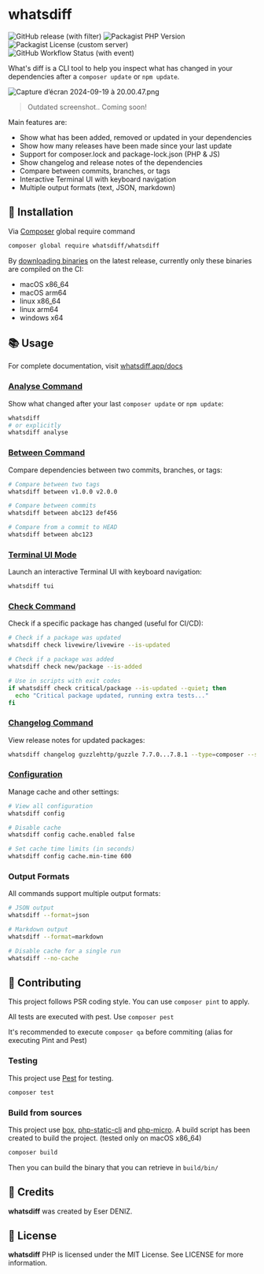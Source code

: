 # whatsdiff

![GitHub release (with filter)](https://img.shields.io/github/v/release/whatsdiff/whatsdiff)
![Packagist PHP Version](https://img.shields.io/packagist/dependency-v/whatsdiff/whatsdiff/php)
![Packagist License (custom server)](https://img.shields.io/packagist/l/whatsdiff/whatsdiff)
![GitHub Workflow Status (with event)](https://img.shields.io/github/actions/workflow/status/whatsdiff/whatsdiff/test.yml)

What's diff is a CLI tool to help you inspect what has changed in your dependencies after a `composer update` or `npm update`.

![Capture d’écran 2024-09-19 à 20.00.47.png](assets/Capture%20d%E2%80%99%C3%A9cran%202024-09-19%20%C3%A0%2020.00.47.png)
> Outdated screenshot.. Coming soon!


Main features are:
- Show what has been added, removed or updated in your dependencies
- Show how many releases have been made since your last update
- Support for composer.lock and package-lock.json (PHP & JS)
- Show changelog and release notes of the dependencies
- Compare between commits, branches, or tags
- Interactive Terminal UI with keyboard navigation
- Multiple output formats (text, JSON, markdown)

## 🚀 Installation
Via [Composer](https://getcomposer.org/) global require command
```bash
composer global require whatsdiff/whatsdiff
```

By [downloading binaries](https://github.com/whatsdiff/whatsdiff/releases/latest) on the latest release, currently only these binaries are compiled on the CI:
- macOS x86_64
- macOS arm64
- linux x86_64
- linux arm64
- windows x64

## 📚 Usage

For complete documentation, visit [whatsdiff.app/docs](https://whatsdiff.app/docs)

### [Analyse Command](https://whatsdiff.app/docs/cli-analyse)
Show what changed after your last `composer update` or `npm update`:
```bash
whatsdiff
# or explicitly
whatsdiff analyse
```

### [Between Command](https://whatsdiff.app/docs/cli-between)
Compare dependencies between two commits, branches, or tags:
```bash
# Compare between two tags
whatsdiff between v1.0.0 v2.0.0

# Compare between commits
whatsdiff between abc123 def456

# Compare from a commit to HEAD
whatsdiff between abc123
```

### [Terminal UI Mode](https://whatsdiff.app/docs/cli-tui)
Launch an interactive Terminal UI with keyboard navigation:
```bash
whatsdiff tui
```

### [Check Command](https://whatsdiff.app/docs/cli-check)
Check if a specific package has changed (useful for CI/CD):
```bash
# Check if a package was updated
whatsdiff check livewire/livewire --is-updated

# Check if a package was added
whatsdiff check new/package --is-added

# Use in scripts with exit codes
if whatsdiff check critical/package --is-updated --quiet; then
  echo "Critical package updated, running extra tests..."
fi
```

### [Changelog Command](https://whatsdiff.app/docs/cli-changelog)
View release notes for updated packages:
```bash
whatsdiff changelog guzzlehttp/guzzle 7.7.0...7.8.1 --type=composer --summary
```

### [Configuration](https://whatsdiff.app/docs/cli-configuration)
Manage cache and other settings:
```bash
# View all configuration
whatsdiff config

# Disable cache
whatsdiff config cache.enabled false

# Set cache time limits (in seconds)
whatsdiff config cache.min-time 600
```

### Output Formats
All commands support multiple output formats:
```bash
# JSON output
whatsdiff --format=json

# Markdown output
whatsdiff --format=markdown

# Disable cache for a single run
whatsdiff --no-cache
```

## 🔧 Contributing
This project follows PSR coding style. You can use `composer pint` to apply.

All tests are executed with pest. Use `composer pest`

It's recommended to execute `composer qa` before commiting (alias for executing Pint and Pest)

### Testing
This project use [Pest](https://pestphp.com/) for testing.
```bash
composer test
```
### Build from sources
This project use [box](https://github.com/box-project/box), [php-static-cli](https://github.com/crazywhalecc/static-php-cli) and [php-micro](https://github.com/dixyes/phpmicro).
A build script has been created to build the project. (tested only on macOS x86_64)

```bash
composer build
```
Then you can build the binary that you can retrieve in `build/bin/`

## 👥 Credits

**whatsdiff** was created by Eser DENIZ.

## 📝 License

**whatsdiff** PHP is licensed under the MIT License. See LICENSE for more information.